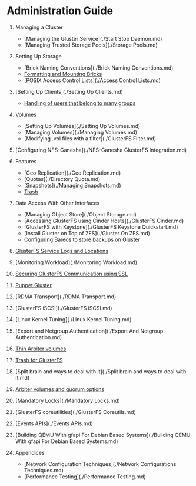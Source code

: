 # Administration Guide

1. Managing a Cluster

	* [Managing the Gluster Service](./Start Stop Daemon.md)
	* [Managing Trusted Storage Pools](./Storage Pools.md)
       
2. Setting Up Storage

	* [Brick Naming Conventions](./Brick Naming Conventions.md)
	* [Formatting and Mounting Bricks](./formatting-and-mounting-bricks.md)
	* [POSIX Access Control Lists](./Access Control Lists.md)
       
3.  [Setting Up Clients](./Setting Up Clients.md)
	* [Handling of users that belong to many groups](./Handling-of-users-with-many-groups.md)
       
4.  Volumes
	* [Setting Up Volumes](./Setting Up Volumes.md)
	* [Managing Volumes](./Managing Volumes.md)
	* [Modifying .vol files with a filter](./GlusterFS Filter.md)
	
5.  [Configuring NFS-Ganesha](./NFS-Ganesha GlusterFS Integration.md)

6.   Features

       * [Geo Replication](./Geo Replication.md)
       * [Quotas](./Directory Quota.md)
       * [Snapshots](./Managing Snapshots.md)
       * [Trash](./Trash.md)

7. Data Access With Other Interfaces

	* [Managing Object Store](./Object Storage.md)
	* [Accessing GlusterFS using Cinder Hosts](./GlusterFS Cinder.md)
	* [GlusterFS with Keystone](./GlusterFS Keystone Quickstart.md)
	* [Install Gluster on Top of ZFS](./Gluster On ZFS.md)
	* [Configuring Bareos to store backups on Gluster](./Bareos.md)
	
8.  [GlusterFS Service Logs and Locations](./Logging.md)

9.  [Monitoring Workload](./Monitoring Workload.md)

10.  [Securing GlusterFS Communication using SSL](./SSL.md)	
	
11.  [Puppet Gluster](./Puppet.md)

12.  [RDMA Transport](./RDMA Transport.md)
	
13.  [GlusterFS iSCSI](./GlusterFS iSCSI.md)

14.  [Linux Kernel Tuning](./Linux Kernel Tuning.md)

15.  [Export and Netgroup Authentication](./Export And Netgroup Authentication.md)

16.  [Thin Arbiter volumes](./Thin-Arbiter-Volumes.md)

17.  [Trash for GlusterFS](./Trash.md)

18.  [Split brain and ways to deal with it](./Split brain and ways to deal with it.md)

19.  [Arbiter volumes and quorum options](./arbiter-volumes-and-quorum.md)

20.  [Mandatory Locks](./Mandatory Locks.md)

21.  [GlusterFS coreutilities](./GlusterFS Coreutils.md)

22.  [Events APIs](./Events APIs.md)

23.  [Building QEMU With gfapi For Debian Based Systems](./Building QEMU With gfapi For Debian Based Systems.md)

24.  Appendices
     * [Network Configuration Techniques](./Network Configurations Techniques.md)
     * [Performance Testing](./Performance Testing.md)
